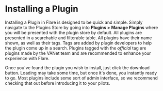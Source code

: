 # Installing a Plugin

Installing a Plugin in Flare is designed to be quick and simple. Simply navigate to the Plugins Store by going into **Plugins > Manage Plugins** where you will be presented with the plugin store by default. All plugins are presented in a searchable and filterable table. All plugins have their name shown, as well as their tags. Tags are added by plugin developers to help the plugin come up in a search. Plugins tagged with the *official* tag are plugins made by the VANet team and are recommended to enhance your experience with Flare.

Once you've found the plugin you wish to install, just click the download button. Loading may take some time, but once it's done, you instantly ready to go. Most plugins include some sort of admin interface, so we recommend checking that out before introducing it to your pilots. 